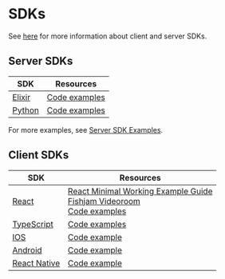 # SDKs

See [here](./architecture.md) for more information about client and server SDKs.

## Server SDKs

| SDK | Resources |
| --- | --------- |
| [Elixir](https://github.com/fishjam-dev/elixir_server_sdk) | [Code examples](https://github.com/fishjam-dev/elixir_server_sdk/tree/master/examples) |
| [Python](https://github.com/fishjam-dev/python-server-sdk) | [Code examples](https://github.com/fishjam-dev/python-server-sdk/tree/main/examples) |

For more examples, see [Server SDK Examples](../tutorials/server_sdk_examples.md).

## Client SDKs

| SDK                                                                      | Resources                                                                                                                                                                                                                                                              |
|--------------------------------------------------------------------------|------------------------------------------------------------------------------------------------------------------------------------------------------------------------------------------------------------------------------------------------------------------------|
| [React](https://github.com/fishjam-dev/react-client-sdk)               | [React Minimal Working Example Guide](/docs/tutorials/simple-react-app.mdx) <br/> [Fishjam Videoroom](https://github.com/fishjam-dev/fishjam_videoroom) <br/> [Code examples](https://github.com/fishjam-dev/react-client-sdk/tree/main/examples) |
| [TypeScript](https://github.com/fishjam-dev/ts-client-sdk)             | [Code examples](https://github.com/fishjam-dev/ts-client-sdk/tree/main/examples)                                                                                                                                                                                     |
| [IOS](https://github.com/fishjam-dev/ios-client-sdk)                   | [Code example](https://github.com/fishjam-dev/ios-client-sdk/tree/main/FishjamClientDemo)                                                                                                                                                                          |
| [Android](https://github.com/fishjam-dev/android-client-sdk)           | [Code example](https://github.com/fishjam-dev/android-client-sdk/tree/main/app)                                                                                                                                                                                      |
| [React Native](https://github.com/fishjam-dev/react-native-client-sdk) | [Code example](https://github.com/fishjam-dev/react-native-client-sdk/tree/main/example)                                                                                                                                                                             |
